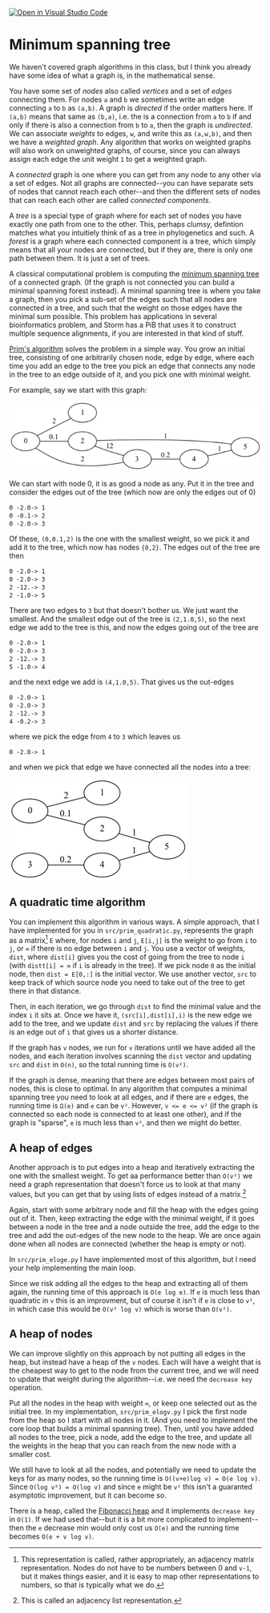 [![Open in Visual Studio Code](https://classroom.github.com/assets/open-in-vscode-c66648af7eb3fe8bc4f294546bfd86ef473780cde1dea487d3c4ff354943c9ae.svg)](https://classroom.github.com/online_ide?assignment_repo_id=9570714&assignment_repo_type=AssignmentRepo)
# Minimum spanning tree

We haven't covered graph algorithms in this class, but I think you already have some idea of what a graph is, in the mathematical sense.

You have some set of *nodes* also called *vertices* and a set of *edges* connecting them. For nodes `a` and `b` we sometimes write an edge connecting `a` to `b` as `(a,b)`. A graph is *directed* if the order matters here. If `(a,b)` means that same as `(b,a)`, i.e. the is a connection from `a` to `b` if and only if there is also a connection from `b` to `a`, then the graph is *undirected*. We can associate *weights* to edges, `w`, and write this as `(a,w,b)`, and then we have a *weighted graph*. Any algorithm that works on weighted graphs will also work on unweighted graphs, of course, since you can always assign each edge the unit weight `1` to get a weighted graph.

A *connected* graph is one where you can get from any node to any other via a set of edges. Not all graphs are connected--you can have separate sets of nodes that cannot reach each other--and then the different sets of nodes that can reach each other are called *connected components*.

A *tree* is a special type of graph where for each set of nodes you have exactly one path from one to the other. This, perhaps clumsy, defintion matches what you intuitiely think of as a tree in phylogenetics and such. A *forest* is a graph where each connected component is a tree, which simply means that all your nodes are connected, but if they are, there is only one path between them. It is just a set of trees.

A classical computational problem is computing the [minimum spanning tree](https://en.wikipedia.org/wiki/Minimum_spanning_tree) of a connected graph. (If the graph is not connected you can build a minimal spanning forest instead). A minimal spanning tree is where you take a graph, then you pick a sub-set of the edges such that all nodes are connected in a tree, and such that the weight on those edges have the minimal sum possible. This problem has applications in several bioinformatics problem, and Storm has a PiB that uses it to construct multiple sequence alignments, if you are interested in that kind of stuff.

[Prim's algorithm](https://en.wikipedia.org/wiki/Prim%27s_algorithm) solves the problem in a simple way. You grow an initial tree, consisting of one arbitrarily chosen node, edge by edge, where each time you add an edge to the tree you pick an edge that connects any node in the tree to an edge outside of it, and you pick one with minimal weight.

For example, say we start with this graph:

![Graph](img/graph.png)

We can start with node 0, it is as good a node as any. Put it in the tree and consider the edges out of the tree (which now are only the edges out of 0)

```
0 -2.0-> 1
0 -0.1-> 2
0 -2.0-> 3
```

Of these, `(0,0.1,2)` is the one with the smallest weight, so we pick it and add it to the tree, which now has nodes `{0,2}`. The edges out of the tree are then

```
0 -2.0-> 1
0 -2.0-> 3
2 -12.-> 3
2 -1.0-> 5
```

There are two edges to `3` but that doesn't bother us. We just want the smallest. And the smallest edge out of the tree is `(2,1.0,5)`, so the next edge we add to the tree is this, and now the edges going out of the tree are

```
0 -2.0-> 1
0 -2.0-> 3
2 -12.-> 3
5 -1.0-> 4
```

and the next edge we add is `(4,1.0,5)`. That gives us the out-edges

```
0 -2.0-> 1
0 -2.0-> 3
2 -12.-> 3
4 -0.2-> 3
```

where we pick the edge from `4` to `3` which leaves us

```
0 -2.0-> 1
```

and when we pick that edge we have connected all the nodes into a tree:

![Minimal spanning tree](img/tree.png)

## A quadratic time algorithm

You can implement this algorithm in various ways. A simple approach, that I have implemented for you in `src/prim_quadratic.py`, represents the graph as a matrix[^1] `E` where, for nodes `i` and `j`, `E[i,j]` is the weight to go from `i` to `j`, or `∞` if there is no edge between `i` and `j`. You use a vector of weights, `dist`, where `dist[i]` gives you the cost of going from the tree to node `i` (with `distt[i] = ∞` if `i` is already in the tree). If we pick node `0` as the initial node, then `dist = E[0,:]` is the initial vector. We use another vector, `src` to keep track of which source node you need to take out of the tree to get there in that distance. 

Then, in each iteration, we go through `dist` to find the minimal value and the index `i` it sits at. Once we have it, `(src[i],dist[i],i)` is the new edge we add to the tree, and we update `dist` and `src` by replacing the values if there is an edge out of `i` that gives us a shorter distance.

If the graph has `v` nodes, we run for `v` iterations until we have added all the nodes, and each iteration involves scanning the `dist` vector and updating `src` and `dist` in `O(n)`, so the total running time is `O(v²)`.

If the graph is dense, meaning that there are edges between most pairs of nodes, this is close to optimal. In any algorithm that computes a minimal spanning tree you need to look at all edges, and if there are `e` edges, the running time is `Ω(e)` and `e` can be `v²`. However, `v <= e <= v²` (if the graph is connected so each node is connected to at least one other), and if the graph is "sparse", `e` is much less than `v²`, and then we might do better.

## A heap of edges

Another approach is to put edges into a heap and iteratively extracting the one with the smallest weight. To get aa performance better than `O(v²)` we need a graph representation that doesn't force us to look at that many values, but you can get that by using lists of edges instead of a matrix.[^2]


Again, start with some arbitrary node and fill the heap with the edges going out of it. Then, keep extracting the edge with the minimal weight, if it goes between a node in the tree and a node outside the tree, add the edge to the tree and add the out-edges of the new node to the heap. We are once again done when all nodes are connected (whether the heap is empty or not).

In `src/prim_eloge.py` I have implemented most of this algorithm, but I need your help implementing the main loop.

Since we risk adding all the edges to the heap and extracting all of them again, the running time of this approach is `O(e log e)`.  If `e` is much less than quadratic in `v` this is an improvment, but of course it isn't if `e` is close to `v²`, in which case this would be `O(v² log v)` which is worse than `O(v²)`. 

## A heap of nodes

We can improve slightly on this approach by not putting all edges in the heap, but instead have a heap of the `v` nodes. Each will have a weight that is the cheapest way to get to the node from the current tree, and we will need to update that weight during the algorithm--i.e. we need the `decrease key` operation.

Put all the nodes in the heap with weight `∞`, or keep one selected out as the initial tree. In my implementation, `src/prim_elogv.py` I pick the first node from the heap so I start with all nodes in it. (And you need to implement the core loop that builds a minimal spanning tree). Then, until you have added all nodes to the tree, pick a node, add the edge to the tree, and update all the weights in the heap that you can reach from the new node with a smaller cost.

We still have to look at all the nodes, and potentially we need to update the keys for as many nodes, so the running time is `O((v+e)log v) = O(e log v)`. Since `O(log v²) = O(log v)` and since `e` might be `v²` this isn't a guaranted asymptotic improvement, but it can become so. 

There is a heap, called the [Fibonacci heap](https://en.wikipedia.org/wiki/Fibonacci_heap) and it implements `decrease key` in `O(1)`. If we had used that--but it is a bit more complicated to implement--then the `e` decrease min would only cost us `O(e)` and the running time becomes `O(e + v log v)`.




[^1]: This representation is called, rather appropriately, an adjacency matrix representation. Nodes do not have to be numbers between 0 and `v-1`, but it makes things easier, and it is easy to map other representations to numbers, so that is typically what we do.

[^2]: This is called an adjacency list representation.